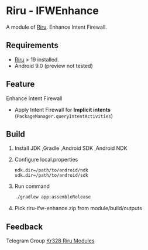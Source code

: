 # Riru - IFWEnhance

A module of [Riru](https://github.com/RikkaApps/Riru). Enhance Intent Firewall.

## Requirements

* [Riru](https://github.com/RikkaApps/Riru) > 19 installed.
* Android 9.0 (preview not tested)



## Feature

Enhance Intent Firewall

* Apply Intent Firewall for **Implicit intents** (`PackageManager.queryIntentActivities`)



## Build

1. Install JDK ,Gradle ,Android SDK ,Android NDK

2. Configure local.properties 

   ```properties
   ndk.dir=/path/to/android/ndk
   sdk.dir=/path/to/android/sdk
   ```

3. Run command 

    ``` bash 
    ./gradlew app:assembleRelease
    ```
    
4. Pick riru-ifw-enhance.zip from module/build/outputs



## Feedback

Telegram Group [Kr328 Riru Modules](https://t.me/kr328_riru_modules)
